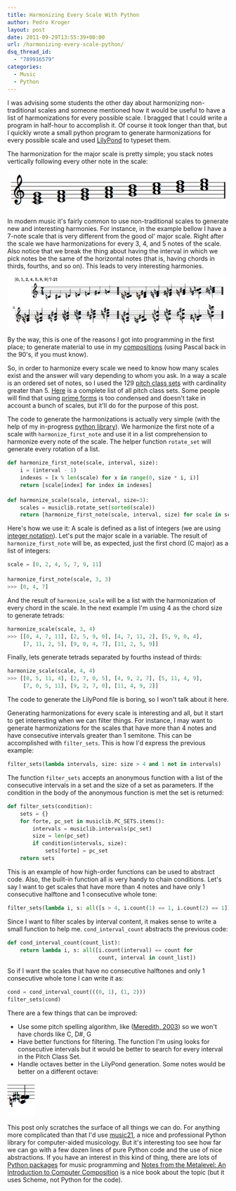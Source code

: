 ```yaml
---
title: Harmonizing Every Scale With Python
author: Pedro Kroger
layout: post
date: 2011-09-29T13:55:39+00:00
url: /harmonizing-every-scale-python/
dsq_thread_id:
  - "789916579"
categories:
  - Music
  - Python
---
```


I was advising some students the other day about harmonizing non-traditional scales and
someone mentioned how it would be useful to have a list of harmonizations for every
possible scale. I bragged that I could write a program in half-hour to accomplish it. Of
course it took longer than that, but I quickly wrote a small python program to generate
harmonizations for every possible scale and used [LilyPond][1] to typeset them.

<!--more-->

The harmonization for the major scale is pretty simple; you stack notes vertically following every other note in the scale:

![](/img/2011-09/scale.png)

In modern music it's fairly common to use non-traditional scales to generate new and
interesting harmonies. For instance, in the example bellow I have a 7-note scale that is
very different from the good ol' major scale. Right after the scale we have
harmonizations for every 3, 4, and 5 notes of the scale. Also notice that we break the
thing about having the interval in which we pick notes be the same of the horizontal
notes (that is, having chords in thirds, fourths, and so on). This leads to very
interesting harmonies.

![](/img/2011-09/scales.png)

By the way, this is one of the reasons I got into programming in the first place; to
generate material to use in my [compositions][4] (using Pascal back in the 90's, if you
must know).

So, in order to harmonize every scale we need to know how many scales exist and the
answer will vary depending to whom you ask. In a way a scale is an ordered set of notes,
so I used the 129 [pitch class sets][5] with cardinality greater than 5. [Here][6] is a
complete list of all pitch class sets. Some people will find that using [prime forms][7]
is too condensed and doesn't take in account a bunch of scales, but it'll do for the
purpose of this post.

The code to generate the harmonizations is actually very simple (with the help of my
in-progress [python library][8]). We harmonize the first note of a scale with
`harmonize_first_note` and use it in a list comprehension to harmonize every note of the
scale. The helper function `rotate_set` will generate every rotation of a list.

```python
def harmonize_first_note(scale, interval, size):
    i = (interval - 1)
    indexes = [x % len(scale) for x in range(0, size * i, i)]
    return [scale[index] for index in indexes]

def harmonize_scale(scale, interval, size=3):
    scales = musiclib.rotate_set(sorted(scale))
    return [harmonize_first_note(scale, interval, size) for scale in scales]
```

Here's how we use it: A scale is defined as a list of integers (we are using [integer
notation][9]). Let's put the major scale in a variable. The result of
`harmonize_first_note` will be, as expected, just the first chord (C major) as a list of
integers:

```python
scale = [0, 2, 4, 5, 7, 9, 11]

harmonize_first_note(scale, 3, 3)
>>> [0, 4, 7]
```


And the result of `harmonize_scale` will be a list with the harmonization of every chord
in the scale. In the next example I'm using 4 as the chord size to generate tetrads:

```python
harmonize_scale(scale, 3, 4)
>>> [[0, 4, 7, 11], [2, 5, 9, 0], [4, 7, 11, 2], [5, 9, 0, 4],
     [7, 11, 2, 5], [9, 0, 4, 7], [11, 2, 5, 9]]
```


Finally, lets generate tetrads separated by fourths instead of thirds:

```python
harmonize_scale(scale, 4, 4)
>>> [[0, 5, 11, 4], [2, 7, 0, 5], [4, 9, 2, 7], [5, 11, 4, 9],
     [7, 0, 5, 11], [9, 2, 7, 0], [11, 4, 9, 2]]
```

The code to generate the LilyPond file is boring, so I won't talk about it here.

Generating harmonizations for every scale is interesting and all, but it start to get
interesting when we can filter things. For instance, I may want to generate
harmonizations for the scales that have more than 4 notes and have consecutive intervals
greater than 1 semitone. This can be accomplished with `filter_sets`. This is how I'd
express the previous example:

```python
filter_sets(lambda intervals, size: size > 4 and 1 not in intervals)
```

The function `filter_sets` accepts an anonymous function with a list of the consecutive
intervals in a set and the size of a set as parameters. If the condition in the body of
the anonymous function is met the set is returned:

```python
def filter_sets(condition):
    sets = {}
    for forte, pc_set in musiclib.PC_SETS.items():
        intervals = musiclib.intervals(pc_set)
        size = len(pc_set)
        if condition(intervals, size):
            sets[forte] = pc_set
    return sets
```

This is an example of how high-order functions can be used to abstract code. Also, the
built-in function all is very handy to chain conditions. Let's say I want to get scales
that have more than 4 notes and have only 1 consecutive halftone and 1 consecutive whole
tone:

```python
filter_sets(lambda i, s: all([s > 4, i.count(1) == 1, i.count(2) == 1]))
```

Since I want to filter scales by interval content, it makes sense to write a small
function to help me. `cond_interval_count` abstracts the previous code:

```python
def cond_interval_count(count_list):
    return lambda i, s: all([i.count(interval) == count for
                             count, interval in count_list])
```


So if I want the scales that have no consecutive halftones and only 1 consecutive whole
tone I can write it as:

```python
cond = cond_interval_count(((0, 1), (1, 2)))
filter_sets(cond)
```

There are a few things that can be improved:

  * Use some pitch spelling algorithm, like ([Meredith, 2003][11]) so we won't have chords like C, D#, G
  * Have better functions for filtering. The function I'm using looks for consecutive intervals but it would be better to search for every interval in the Pitch Class Set.
  * Handle octaves better in the LilyPond generation. Some notes would be better on a different octave:

![](/img/2011-09/wrong-octave.png)

This post only scratches the surface of all things we can do. For anything more
complicated than that I'd use [music21][13], a nice and professional Python library for
computer-aided musicology. But it's interesting too see how far we can go with a few
dozen lines of pure Python code and the use of nice abstractions. If you have an interest
in this kind of thing, there are lots of [Python packages][14] for music programming and
[Notes from the Metalevel: An Introduction to Computer Composition][15] is a nice book
about the topic (but it uses Scheme, not Python for the code).

 [1]: lilypond.org/
 [4]: /compositions/
 [5]: http://en.wikipedia.org/wiki/Set_theory_(music)
 [6]: https://github.com/kroger/pyknon/blob/master/pyknon/pc_sets.py
 [7]: http://www.jaytomlin.com/music/settheory/help.html#primeform
 [8]: https://github.com/kroger/pyknon
 [9]: http://en.wikipedia.org/wiki/Pitch_class#Integer_notation
 [11]: http://citeseer.ist.psu.edu/viewdoc/summary?doi=10.1.1.12.8569
 [13]: http://mit.edu/music21/
 [14]: http://wiki.python.org/moin/PythonInMusic
 [15]: http://www.amazon.com/Notes-Metalevel-Introduction-Computer-Composition/dp/9026519753
